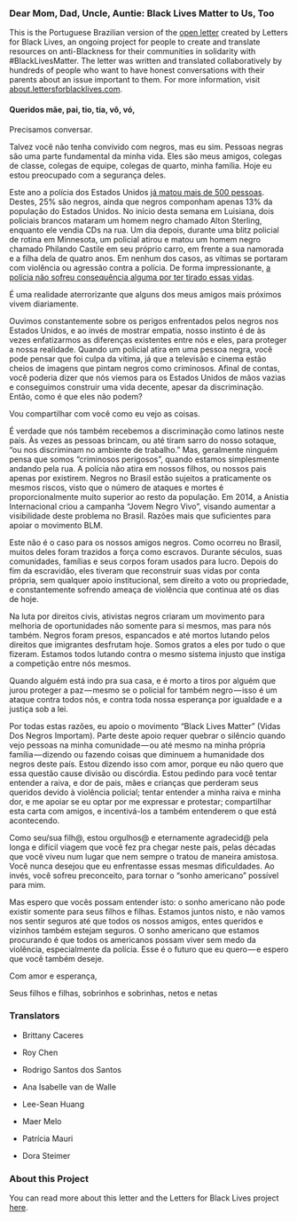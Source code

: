 ### Dear Mom, Dad, Uncle, Auntie: Black Lives Matter to Us, Too

This is the Portuguese Brazilian version of the [open letter](https://medium.com/@lettersforblacklives/7ca577d59f4c#.sap555poh) created by Letters for Black Lives, an ongoing project for people to create and translate resources on anti-Blackness for their communities in solidarity with #BlackLivesMatter. The letter was written and translated collaboratively by hundreds of people who want to have honest conversations with their parents about an issue important to them. For more information, visit [about.lettersforblacklives.com](http://about.lettersforblacklives.com).

#### Queridos mãe, pai, tio, tia, vô, vó,

Precisamos conversar.

Talvez você não tenha convivido com negros, mas eu sim. Pessoas negras são uma parte fundamental da minha vida. Eles são meus amigos, colegas de classe, colegas de equipe, colegas de quarto, minha família. Hoje eu estou preocupado com a segurança deles.

Este ano a polícia dos Estados Unidos [já matou mais de 500 pessoas](https://www.washingtonpost.com/graphics/national/police-shootings-2016/). Destes, 25% são negros, ainda que negros componham apenas 13% da população do Estados Unidos. No início desta semana em Luisiana, dois policiais brancos mataram um homem negro chamado Alton Sterling, enquanto ele vendia CDs na rua. Um dia depois, durante uma blitz policial de rotina em Minnesota, um policial atirou e matou um homem negro chamado Philando Castile em seu próprio carro, em frente a sua namorada e a filha dela de quatro anos. Em nenhum dos casos, as vítimas se portaram com violência ou agressão contra a polícia. De forma impressionante, [a polícia não sofreu consequência alguma por ter tirado essas vidas](http://www.washingtonpost.com/sf/investigative/2015/04/11/thousands-dead-few-prosecuted/).

É uma realidade aterrorizante que alguns dos meus amigos mais próximos vivem diariamente.

Ouvimos constantemente sobre os perigos enfrentados pelos negros nos Estados Unidos, e ao invés de mostrar empatia, nosso instinto é de às vezes enfatizarmos as diferenças existentes entre nós e eles, para proteger a nossa realidade. Quando um policial atira em uma pessoa negra, você pode pensar que foi culpa da vítima, já que a televisão e cinema estão cheios de imagens que pintam negros como criminosos. Afinal de contas, você poderia dizer que nós viemos para os Estados Unidos de mãos vazias e conseguimos construir uma vida decente, apesar da discriminação. Então, como é que eles não podem?

Vou compartilhar com você como eu vejo as coisas.

É verdade que nós também recebemos a discriminação como latinos neste país. Às vezes as pessoas brincam, ou até tiram sarro do nosso sotaque, “ou nos discriminam no ambiente de trabalho.” Mas, geralmente ninguém pensa que somos “criminosos perigosos”, quando estamos simplesmente andando pela rua. A polícia não atira em nossos filhos, ou nossos pais apenas por existirem. Negros no Brasil estão sujeitos a praticamente os mesmos riscos, visto que o número de ataques e mortes é proporcionalmente muito superior ao resto da população. Em 2014, a Anistia Internacional criou a campanha “Jovem Negro Vivo”, visando aumentar a visibilidade deste problema no Brasil. Razões mais que suficientes para apoiar o movimento BLM.

Este não é o caso para os nossos amigos negros. Como ocorreu no Brasil, muitos deles foram trazidos a força como escravos. Durante séculos, suas comunidades, famílias e seus corpos foram usados para lucro. Depois do fim da escravidão, eles tiveram que reconstruir suas vidas por conta própria, sem qualquer apoio institucional, sem direito a voto ou propriedade, e constantemente sofrendo ameaça de violência que continua até os dias de hoje.

Na luta por direitos civis, ativistas negros criaram um movimento para melhoria de oportunidades não somente para si mesmos, mas para nós também. Negros foram presos, espancados e até mortos lutando pelos direitos que imigrantes desfrutam hoje. Somos gratos a eles por tudo o que fizeram. Estamos todos lutando contra o mesmo sistema injusto que instiga a competição entre nós mesmos.

Quando alguém está indo pra sua casa, e é morto a tiros por alguém que jurou proteger a paz — mesmo se o policial for também negro — isso é um ataque contra todos nós, e contra toda nossa esperança por igualdade e a justiça sob a lei.

Por todas estas razões, eu apoio o movimento “Black Lives Matter” (Vidas Dos Negros Importam). Parte deste apoio requer quebrar o silêncio quando vejo pessoas na minha comunidade — ou até mesmo na minha própria família — dizendo ou fazendo coisas que diminuem a humanidade dos negros deste país. Estou dizendo isso com amor, porque eu não quero que essa questão cause divisão ou discórdia. Estou pedindo para você tentar entender a raiva, e dor de pais, mães e crianças que perderam seus queridos devido à violência policial; tentar entender a minha raiva e minha dor, e me apoiar se eu optar por me expressar e protestar; compartilhar esta carta com amigos, e incentivá-los a também entenderem o que está acontecendo.

Como seu/sua filh@, estou orgulhos@ e eternamente agradecid@ pela longa e difícil viagem que você fez pra chegar neste país, pelas décadas que você viveu num lugar que nem sempre o tratou de maneira amistosa. Você nunca desejou que eu enfrentasse essas mesmas dificuldades. Ao invés, você sofreu preconceito, para tornar o “sonho americano” possível para mim.

Mas espero que vocês possam entender isto: o sonho americano não pode existir somente para seus filhos e filhas. Estamos juntos nisto, e não vamos nos sentir seguros até que todos os nossos amigos, entes queridos e vizinhos também estejam seguros. O sonho americano que estamos procurando é que todos os americanos possam viver sem medo da violência, especialmente da polícia. Esse é o futuro que eu quero — e espero que você também deseje.

Com amor e esperança,

Seus filhos e filhas, sobrinhos e sobrinhas, netos e netas

### Translators

- Brittany Caceres

- Roy Chen

- Rodrigo Santos dos Santos

- Ana Isabelle van de Walle

- Lee-Sean Huang

- Maer Melo

- Patrícia Mauri

- Dora Steimer

### About this Project

You can read more about this letter and the Letters for Black Lives project [here](https://medium.com/@lettersforblacklives/ed27ea67eb2e#.rfi19i1d6).

